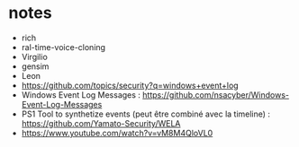 # notes

- rich
- ral-time-voice-cloning
- Virgilio
- gensim
- Leon
- https://github.com/topics/security?q=windows+event+log
- Windows Event Log Messages : https://github.com/nsacyber/Windows-Event-Log-Messages
- PS1 Tool to synthetize events (peut être combiné avec la timeline) : https://github.com/Yamato-Security/WELA
- https://www.youtube.com/watch?v=vM8M4QloVL0
